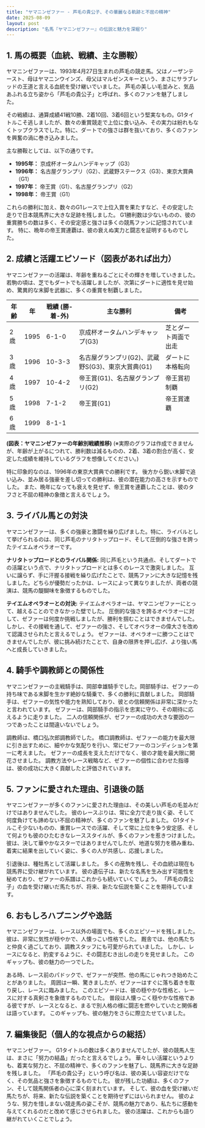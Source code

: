 ```yaml
---
title: "ヤマニンゼファー - 芦毛の貴公子、その華麗なる軌跡と不屈の精神"
date: 2025-08-09
layout: post
description: "名馬『ヤマニンゼファー』の伝説と魅力を深堀り"
---
```


## 1. 馬の概要（血統、戦績、主な勝鞍）

ヤマニンゼファーは、1993年4月27日生まれの芦毛の競走馬。父はノーザンテースト、母はヤマニンウインズ、母父はマルゼンスキーという、まさにサラブレッドの王道と言える血統を受け継いでいました。  芦毛の美しい毛並みと、気品あふれる立ち姿から「芦毛の貴公子」と呼ばれ、多くのファンを魅了しました。

その戦績は、通算成績41戦10勝、2着10回、3着6回という堅実なもの。G1タイトルこそ逃しましたが、数々の重賞競走で上位に食い込み、その実力は紛れもなくトップクラスでした。特に、ダートでの強さは群を抜いており、多くのファンを興奮の渦に巻き込みました。

主な勝鞍としては、以下の通りです。

* **1995年：**  京成杯オータムハンデキャップ（G3）
* **1996年：**  名古屋グランプリ（G2）、武蔵野ステークス（G3）、東京大賞典（G1）
* **1997年：**  帝王賞（G1）、名古屋グランプリ（G2）
* **1998年：**  帝王賞（G1）

これらの勝利に加え、数々のG1レースで上位入賞を果たすなど、その安定した走りで日本競馬界に大きな足跡を残しました。  G1勝利数は少ないものの、彼の重賞勝ちの数は多く、その安定感と強さは多くの競馬ファンに記憶されています。  特に、晩年の帝王賞連覇は、彼の衰えぬ実力と闘志を証明するものでした。


## 2. 成績と活躍エピソード（図表があれば出力）

ヤマニンゼファーの活躍は、年齢を重ねるごとにその輝きを増していきました。若駒の頃は、芝でもダートでも活躍しましたが、次第にダートに適性を見せ始め、驚異的な末脚を武器に、多くの重賞を制覇しました。

| 年齢 | 年 | 戦績 (勝-着-外) | 主な勝利 | 備考 |
|---|---|---|---|---|
| 2歳 | 1995 | 6-1-0 | 京成杯オータムハンデキャップ(G3) | 芝とダート両面で出走 |
| 3歳 | 1996 | 10-3-3 | 名古屋グランプリ(G2)、武蔵野S(G3)、東京大賞典(G1) | ダートに本格転向 |
| 4歳 | 1997 | 10-4-2 | 帝王賞(G1)、名古屋グランプリ(G2) | 帝王賞初制覇 |
| 5歳 | 1998 | 7-1-2 | 帝王賞(G1) | 帝王賞連覇 |
| 6歳 | 1999 | 8-1-1 |  |  |

**(図表：ヤマニンゼファーの年齢別戦績推移)**  (※実際のグラフは作成できませんが、年齢が上がるにつれて、勝利数は減るものの、2着、3着の割合が高く、安定した成績を維持しているグラフを想像してください。)

特に印象的なのは、1996年の東京大賞典での勝利です。  後方から鋭い末脚で追い込み、並み居る強豪を差し切っての勝利は、彼の潜在能力の高さを示すものでした。  また、晩年になっても衰えを見せず、帝王賞を連覇したことは、彼のタフさと不屈の精神の象徴と言えるでしょう。


## 3. ライバル馬との対決

ヤマニンゼファーは、多くの強豪と激闘を繰り広げました。特に、ライバルとして挙げられるのは、同じ芦毛のナリタトップロード、そして圧倒的な強さを誇ったテイエムオペラオーです。

**ナリタトップロードとのライバル関係:**  同じ芦毛という共通点、そしてダートでの活躍という点で、ナリタトップロードとは多くのレースで激突しました。  互いに譲らず、手に汗握る接戦を繰り広げたことで、競馬ファンに大きな記憶を残しました。どちらが優勢だったかは、レースによって異なりましたが、両者の競演は、競馬の醍醐味を象徴するものでした。

**テイエムオペラオーとの対決:**  テイエムオペラオーは、ヤマニンゼファーにとって、越えることのできなかった壁でした。  圧倒的な強さを誇るオペラオーに対して、ゼファーは何度か挑戦しましたが、勝利を掴むことはできませんでした。  しかし、その接戦を通して、ゼファーの強さ、そしてオペラオーの偉大さを改めて認識させられたと言えるでしょう。  ゼファーは、オペラオーに勝つことはできませんでしたが、彼に挑み続けたことで、自身の限界を押し広げ、より強い馬へと成長していきました。  


## 4. 騎手や調教師との関係性

ヤマニンゼファーの主戦騎手は、岡部幸雄騎手でした。岡部騎手は、ゼファーの持ち味である末脚を生かす絶妙な騎乗で、多くの勝利に貢献しました。  岡部騎手は、ゼファーの気性や能力を熟知しており、彼との信頼関係は非常に深かったと言われています。  ゼファーは、岡部騎手の指示を忠実に守り、その期待に応えるように走りました。  二人の信頼関係が、ゼファーの成功の大きな要因の一つであったことは間違いないでしょう。

調教師は、橋口弘次郎調教師でした。  橋口調教師は、ゼファーの能力を最大限に引き出すために、細やかな気配りを行い、常にゼファーのコンディションを第一に考えました。  ゼファーの成長を支えただけでなく、彼の才能を最大限に開花させました。  調教方法やレース戦略など、ゼファーの個性に合わせた指導は、彼の成功に大きく貢献したと評価されています。


## 5. ファンに愛された理由、引退後の話

ヤマニンゼファーが多くのファンに愛された理由は、その美しい芦毛の毛並みだけではありませんでした。  彼のレースぶりは、常に全力で走り抜く姿、そして何度負けても諦めない不屈の精神が、多くのファンを魅了しました。  G1タイトルこそ少ないものの、重賞レースでの活躍、そして常に上位を争う安定感、そして何よりも彼のひたむきなレーススタイルが、多くのファンを惹きつけました。  彼は、決して華やかなスターではありませんでしたが、地道な努力を積み重ね、着実に結果を出していく姿に、多くの人が共感し、応援しました。

引退後は、種牡馬として活躍しました。  多くの産駒を残し、その血統は現在も競馬界に受け継がれています。  彼の遺伝子は、新たな名馬を生み出す可能性を秘めており、ゼファーの系譜はこれからも続いていくでしょう。  「芦毛の貴公子」の血を受け継いだ馬たちが、将来、新たな伝説を築くことを期待しています。


## 6. おもしろハプニングや逸話

ヤマニンゼファーは、レース以外の場面でも、多くのエピソードを残しました。  彼は、非常に気性が穏やかで、人懐っこい性格でした。  厩舎では、他の馬たちと仲良く過ごしており、調教スタッフにも可愛がられていました。  しかし、レースになると、豹変するように、その闘志むき出しの走りを見せました。  このギャップも、彼の魅力の一つでした。

ある時、レース前のパドックで、ゼファーが突然、他の馬にじゃれつき始めたことがありました。  周囲は一瞬、驚きましたが、ゼファーはすぐに落ち着きを取り戻し、レースに臨みました。  このエピソードは、彼の穏やかな性格と、レースに対する真剣さを象徴するものでした。  普段は人懐っこく穏やかな性格である彼ですが、レースとなると、まるで別人格の様に闘志を燃やしていたと関係者は語っています。  このギャップも、彼の魅力をさらに際立たせていました。


## 7. 編集後記（個人的な視点からの総括）

ヤマニンゼファー。  G1タイトルの数は多くありませんでしたが、彼の競馬人生は、まさに「努力の結晶」だったと言えるでしょう。  華々しい活躍というよりも、着実な努力と、不屈の精神で、多くのファンを魅了し、競馬界に大きな足跡を残しました。  「芦毛の貴公子」という呼び名は、彼の美しい容姿だけでなく、その気品と強さを象徴するものでした。  彼が残した功績は、多くのファン、そして競馬関係者の心に深く刻まれています。  そして、彼の血を受け継いだ馬たちが、将来、新たな伝説を築くことを期待せずにはいられません。  彼のような、努力を惜しまない競走馬の姿こそが、競馬の魅力であり、私たちに感動を与えてくれるのだと改めて感じさせられました。  彼の活躍は、これからも語り継がれていくことでしょう。

